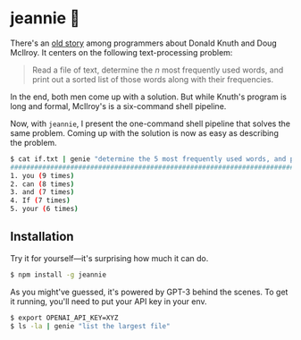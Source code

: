 # jeannie 🧞

There's an [old story](http://www.leancrew.com/all-this/2011/12/more-shell-less-egg/) among
programmers about Donald Knuth and Doug McIlroy. It centers on the following
text-processing problem:

> Read a file of text, determine the *n* most frequently used words, and print
> out a sorted list of those words along with their frequencies.

In the end, both men come up with a solution. But while Knuth's program is long
and formal, McIlroy's is a six-command shell pipeline.

Now, with `jeannie`, I present the one-command shell pipeline that solves the
same problem. Coming up with the solution is now as easy as describing the
problem.

```bash
$ cat if.txt | genie "determine the 5 most frequently used words, and print out a sorted list of those words along with their frequencies"
######################################################################## 100.0%
1. you (9 times)
2. can (8 times)
3. and (7 times)
4. If (7 times)
5. your (6 times)
```

## Installation

Try it for yourself—it's surprising how much it can do.

```bash
$ npm install -g jeannie
```

As you might've guessed, it's powered by GPT-3 behind the scenes. To get it
running, you'll need to put your API key in your env.

```bash
$ export OPENAI_API_KEY=XYZ
$ ls -la | genie "list the largest file"
```
